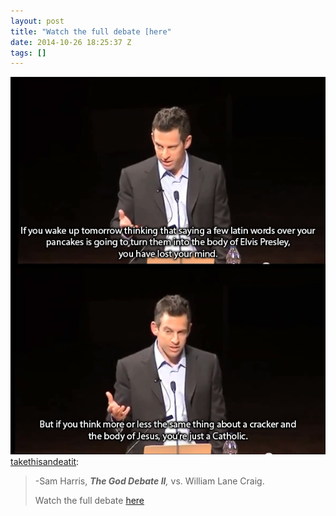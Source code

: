 ```yaml
---
layout: post
title: "Watch the full debate [here"
date: 2014-10-26 18:25:37 Z
tags: []
---
```

![](/media/2014/10/101012920474.jpg)
[takethisandeatit](http://takethisandeatit.tumblr.com/post/71465069522/sam-harris-the-god-debate-ii-vs-william-lane):

> \-Sam Harris, **_The God Debate II_**_,_ vs. William Lane Craig.
> 
> Watch the full debate [here](http://www.youtube.com/watch?v=yqaHXKLRKzg&list=PLr17Zrs9q_9pBbx3FeBwzVh_wKe2KUyx_&index=1)

